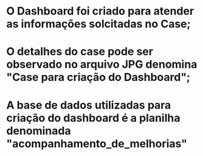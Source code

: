 # O Dashboard foi criado para atender as informações solcitadas no Case; 
# O detalhes do case pode ser observado no arquivo JPG denomina "Case para criação do Dashboard";
# A base de dados utilizadas para criação do dashboard é a planilha denominada "acompanhamento_de_melhorias"